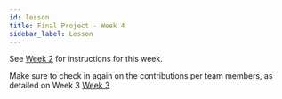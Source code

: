 ```yaml
---
id: lesson
title: Final Project - Week 4
sidebar_label: Lesson
---
```


See [Week 2](../week-2/lesson) for instructions for this week. 

Make sure to check in again on the contributions per team members, as detailed on Week 3 [Week 3](../week-3/lesson)
